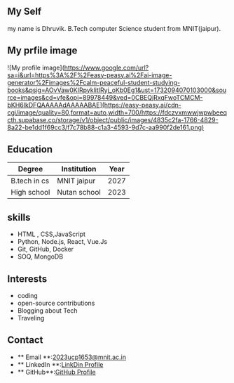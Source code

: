 

## My Self
my name is Dhruvik.
B.Tech computer Science student from MNIT(jaipur).

## My prfile image
 ![My profile image](https://www.google.com/url?sa=i&url=https%3A%2F%2Feasy-peasy.ai%2Fai-image-generator%2Fimages%2Fcalm-peaceful-student-studying-books&psig=AOvVaw0KIRpyklitIRyj_oKb0Eg1&ust=1732094070103000&source=images&cd=vfe&opi=89978449&ved=0CBEQjRxqFwoTCMCM-bKH6IkDFQAAAAAdAAAAABAE](https://easy-peasy.ai/cdn-cgi/image/quality=80,format=auto,width=700/https://fdczvxmwwjwpwbeeqcth.supabase.co/storage/v1/object/public/images/4835c2fa-1766-4829-8a22-be1dd1f69cc3/f7c78b88-c1a3-4593-9d7c-aa990f2de161.png)
 
## Education
|Degree|Institution|Year|
|--|--|--|
|B.tech in cs| MNIT jaipur| 2027|
|High school|Nutan school|2023|

## skills
- HTML , CSS,JavaScript
- Python, Node.js, React, Vue.Js
- Git, GitHub, Docker
- SOQ, MongoDB



## Interests
- coding
- open-source contributions
- Blogging about Tech 
- Traveling


## Contact 
- ** Email **:[2023ucp1653@mnit.ac.in](2023ucp1653@mnit.ac.in)
- ** LinkedIn **:[LinkDin Profile ](https://www.linkedin.com/in/username)
- ** GitHub**:[GitHub Profile](https://github.com/username)



